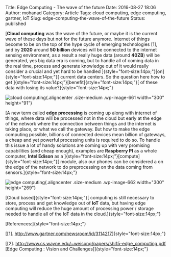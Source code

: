 Title: Edge Computing - The wave of the future
Date: 2016-08-27 18:06
Author: mohanad
Category: Article
Tags: cloud computing, edge computing, gartner, IoT
Slug: edge-computing-the-wave-of-the-future
Status: published

[**Cloud computing** was the wave of the future, or maybe it is the current wave of these days but not for the future anymore. Internet of things become to be on the top of the hype cycle of emerging technologies \[1\], and by **2020** around **50 billion** devices will be connected to the internet sensing environment, as a result a really huge data (around **40ZB**) will be generated, yes big data era is coming, but to handle all of coming data in the real time, process and generate knowledge out of it would really consider a crucial and yet hard to be handled ]{style="font-size:14px;"}[on]{style="font-size:14px;"}[ current data centers. So the question here how to get ]{style="font-size:14px;"}[benefit]{style="font-size:14px;"}[ of these data with losing its value?]{style="font-size:14px;"}

![cloud computing](http://mycodee.com/wp-content/uploads/2016/08/cloud-computing-300x91.png){.aligncenter .size-medium .wp-image-661 width="300" height="91"}

[A new term called **edge processing** is coming up along with internet of things, where data will be processed not in the cloud but early at the edge of the network where the connection between things and the internet is taking place, or what we call the gateway. But how to make the edge computing possible, billions of connected devices mean billion of gateways, a cheap and yet powerful processing units is required to do so. To handle this issue a lot of handy solutions are coming up with very promising capabilities (and cheap enough), examples are **Raspberry PI** as a whole computer, **Intel Edison** as a ]{style="font-size:14px;"}[compute]{style="font-size:14px;"}[ module, also our phones can be considered a on the edge of the network to do preprocessing on the data coming from sensors.]{style="font-size:14px;"}

![edge computing](http://mycodee.com/wp-content/uploads/2016/08/edge-computing-300x269.png){.aligncenter .size-medium .wp-image-662 width="300" height="269"}  
  
  
  
[Cloud based]{style="font-size:14px;"}[ computing is still necessary to store, process and get knowledge out of **IoT** data, but having edge computing will reduce the huge amount of processing power / storage needed to handle all of the IoT data in the cloud.]{style="font-size:14px;"}

[References:]{style="font-size:14px;"}

[\[1\]. <http://www.gartner.com/newsroom/id/3114217>]{style="font-size:14px;"}

[\[2\]. <http://www.cs.wayne.edu/~weisong/papers/shi15-edge_computing.pdf> \[Edge Computing : Vision and Challenges\]]{style="font-size:14px;"}

